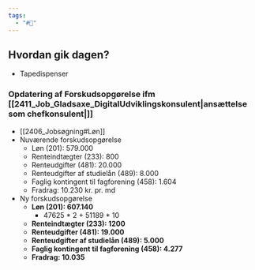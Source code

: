 ```yaml
---
tags:
  - "#📅"
---
```

## Hvordan gik dagen?
- Tapedispenser
### Opdatering af Forskudsopgørelse ifm [[2411_Job_Gladsaxe_DigitalUdviklingskonsulent|ansættelse som chefkonsulent|]]
- [[2406_Jobsøgning#Løn]]
- Nuværende forskudsopgørelse 
	- Løn (201): 579.000
	- Renteindtægter (233): 800
	- Renteudgifter (481): 20.000
	- Renteudgifter af studielån (489): 8.000
	- Faglig kontingent til fagforening (458): 1.604
	- Fradrag: 10.230 kr. pr. md
- Ny forskudsopgørelse
	- **Løn (201): 607.140**
		- 47625 * 2 + 51189 * 10 
	- **Renteindtægter (233): 1200**
	- **Renteudgifter (481): 19.000**
	- **Renteudgifter af studielån (489): 5.000**
	- **Faglig kontingent til fagforening (458): 4.277**
	- **Fradrag: 10.035**